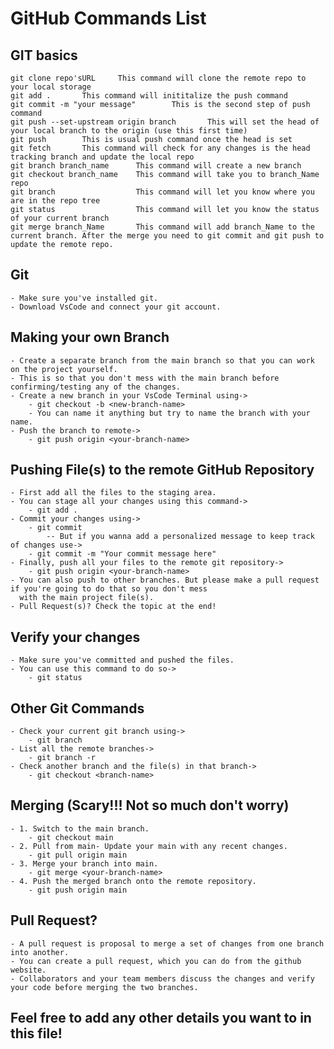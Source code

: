 # GitHub Commands List

## GIT basics

    git clone repo'sURL     This command will clone the remote repo to your local storage
    git add .       This command will inititalize the push command
    git commit -m "your message"        This is the second step of push command
    git push --set-upstream origin branch       This will set the head of your local branch to the origin (use this first time)
    git push        This is usual push command once the head is set
    git fetch       This command will check for any changes is the head tracking branch and update the local repo
    git branch branch_name      This command will create a new branch
    git checkout branch_name    This command will take you to branch_Name repo
    git branch                  This command will let you know where you are in the repo tree
    git status                  This command will let you know the status of your current branch
    git merge branch_Name       This command will add branch_Name to the current branch. After the merge you need to git commit and git push to update the remote repo.

## Git
    - Make sure you've installed git.
    - Download VsCode and connect your git account.

## Making your own Branch
    - Create a separate branch from the main branch so that you can work on the project yourself.
    - This is so that you don't mess with the main branch before confirming/testing any of the changes.
    - Create a new branch in your VsCode Terminal using->
        - git checkout -b <new-branch-name>
        - You can name it anything but try to name the branch with your name.
    - Push the branch to remote->
        - git push origin <your-branch-name>

## Pushing File(s) to the remote GitHub Repository
    - First add all the files to the staging area.
    - You can stage all your changes using this command->
        - git add .
    - Commit your changes using->
        - git commit 
            -- But if you wanna add a personalized message to keep track of changes use->
        - git commit -m "Your commit message here"
    - Finally, push all your files to the remote git repository->
        - git push origin <your-branch-name>
    - You can also push to other branches. But please make a pull request if you're going to do that so you don't mess
      with the main project file(s).
    - Pull Request(s)? Check the topic at the end!

## Verify your changes
    - Make sure you've committed and pushed the files.
    - You can use this command to do so->
        - git status

## Other Git Commands
    - Check your current git branch using->
        - git branch
    - List all the remote branches->
        - git branch -r
    - Check another branch and the file(s) in that branch->
        - git checkout <branch-name>

## Merging (Scary!!! Not so much don't worry)
    - 1. Switch to the main branch.
        - git checkout main
    - 2. Pull from main- Update your main with any recent changes.
        - git pull origin main
    - 3. Merge your branch into main.
        - git merge <your-branch-name>
    - 4. Push the merged branch onto the remote repository.
        - git push origin main

## Pull Request?
    - A pull request is proposal to merge a set of changes from one branch into another.
    - You can create a pull request, which you can do from the github website. 
    - Collaborators and your team members discuss the changes and verify your code before merging the two branches.

## Feel free to add any other details you want to in this file!
